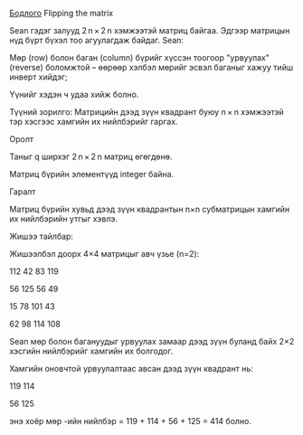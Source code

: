[Бодлого](https://www.hackerrank.com/challenges/flipping-the-matrix/problem?isFullScreen=true) Flipping the matrix

Sean гэдэг залууд 2 n × 2 n хэмжээтэй матриц байгаа. Эдгээр матрицын нүд бүрт бүхэл тоо агуулагдаж байдаг. Sean:

Мөр (row) болон баган (column) бүрийг хүссэн тоогоор "урвуулах" (reverse) боломжтой – өөрөөр хэлбэл мөрийг эсвэл баганыг хажуу тийш инверт хийдэг;

Үүнийг хэдэн ч удаа хийж болно.

Түүний зорилго: Матрицийн дээд зүүн квадрант буюу n × n хэмжээтэй тэр хэсгээс хамгийн их нийлбэрийг гаргах.

Оролт

Таныг q ширхэг 2 n × 2 n матриц өгөгдөнө.

Матриц бүрийн элементүүд integer байна.

Гаралт

Матриц бүрийн хувьд дээд зүүн квадрантын n×n субматрицын хамгийн их нийлбэрийн утгыг хэвлэ.

Жишээ тайлбар:

Жишээлбэл доорх 4×4 матрицыг авч үзье (n=2):

112  42   83  119

56   125  56   49

15    78  101  43

62    98  114 108

Sean мөр болон багануудыг урвуулах замаар дээд зүүн буланд байх 2×2 хэсгийн нийлбэрийг хамгийн их болгодог.

Хамгийн оновчтой урвуулалтаас авсан дээд зүүн квадрант нь:

119 114

56  125

энэ хоёр мөр -ийн нийлбэр = 119 + 114 + 56 + 125 = 414 болно.
